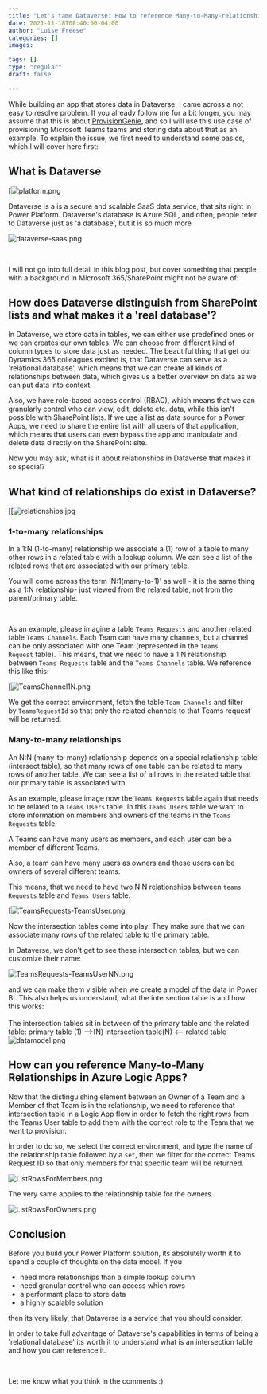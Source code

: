 ```yaml
---
title: "Let's tame Dataverse: How to reference Many-to-Many-relationships in Azure Logic Apps"
date: 2021-11-18T08:40:00-04:00
author: "Luise Freese"
categories: []
images:

tags: []
type: "regular"
draft: false

---
```


While building an app that stores data in Dataverse, I came across a
not easy to resolve problem. If you already follow me for a bit longer,
you may assume that this is
about [ProvisionGenie](https://provisiongenie.com/ "https://provisionGenie.com"), 
and so I will use this use case of provisioning Microsoft Teams teams
and storing data about that as an example. To explain the issue, we
first need to understand some basics, which I will cover here
first:

## What is Dataverse 

[![platform.png](https://techcommunity.microsoft.com/t5/image/serverpage/image-id/327931iE49898FC399249A2/image-size/large?v=v2&px=999 "platform.png")

Dataverse is a is a secure and scalable SaaS data service, that sits
right in Power Platform. Dataverse\'s database is Azure SQL, and often,
people refer to Dataverse just as \'a database\', but it is so much
more

![dataverse-saas.png](https://techcommunity.microsoft.com/t5/image/serverpage/image-id/327925i8AC580368E14F817/image-size/large?v=v2&px=999 "dataverse-saas.png")

 

I will not go into full detail in this blog post, but cover something
that people with a background in Microsoft 365/SharePoint might not be
aware of:

## How does Dataverse distinguish from SharePoint lists and what makes it a \'real database\'?

In Dataverse, we store data in tables, we can either use predefined ones
or we can creates our own tables. We can choose from different kind of
column types to store data just as needed. The beautiful thing that get
our Dynamics 365 colleagues excited is, that Dataverse can serve as a
\'relational database\', which means that we can create all kinds of
relationships between data, which gives us a better overview on data as
we can put data into context.

Also, we have role-based access control (RBAC), which means that we can
granularly control who can view, edit, delete etc. data, while this
isn\'t possible with SharePoint lists. If we use a list as data source
for a Power Apps, we need to share the entire list with all users of
that application, which means that users can even bypass the app and
manipulate and delete data directly on the SharePoint site.

Now you may ask, what is it about relationships in Dataverse that makes
it so special?

## What kind of relationships do exist in Dataverse? 

[[![relationships.jpg](https://techcommunity.microsoft.com/t5/image/serverpage/image-id/327932iE8F8F587883108CE/image-size/medium?v=v2&px=400 "relationships.jpg")

### 1-to-many relationships

In a 1:N (1-to-many) relationship we associate a (1) row of a table to
many other rows in a related table with a lookup column. We can see a
list of the related rows that are associated with our primary table.

You will come across the term \'N:1(many-to-1)\' as well - it is the
same thing as a 1:N relationship- just viewed from the related table,
not from the parent/primary table.

 

As an example, please imagine a table `Teams Requests` and another
related table `Teams Channels`. Each Team can have many channels, but a
channel can be only associated with one Team (represented in
the `Teams Request` table). This means, that we need to have a 1:N
relationship between `Teams Requests` table and
the `Teams Channels` table. We reference this like this:
 

[![TeamsChannel1N.png](https://techcommunity.microsoft.com/t5/image/serverpage/image-id/327926i88DD033B3F8A3335/image-size/medium?v=v2&px=400 "TeamsChannel1N.png")

We get the correct environment, fetch the table `Team Channels` and
filter by `TeamsRequestId` so that only the related channels to that
Teams request will be returned.

### Many-to-many relationships

An N:N (many-to-many) relationship depends on a special relationship
table (intersect table), so that many rows of one table can be related
to many rows of another table. We can see a list of all rows in the
related table that our primary table is associated with.


As an example, please image now the `Teams Requests` table again that
needs to be related to a `Teams Users` table. In
this `Teams Users` table we want to store information on members and
owners of the teams in the `Teams Requests` table.

A Teams can have many users as members, and each user can be a member of
different Teams.

Also, a team can have many users as owners and these users can be owners
of several different teams.

This means, that we need to have two N:N relationships
between `teams Requests` table and `Teams Users` table.

[![TeamsRequests-TeamsUser.png](https://techcommunity.microsoft.com/t5/image/serverpage/image-id/327930i4B478133F02263FF/image-size/large?v=v2&px=999 "TeamsRequests-TeamsUser.png")

Now the intersection tables come into play: They make sure that we can
associate many rows of the related table to the primary table.

In Dataverse, we don\'t get to see these intersection tables, but we can
customize their name:

![TeamsRequests-TeamsUserNN.png](https://techcommunity.microsoft.com/t5/image/serverpage/image-id/327928iF72CD1FC43ED4A7E/image-size/medium?v=v2&px=400 "TeamsRequests-TeamsUserNN.png")

and we can make them visible when we create a model of the data in Power
BI. This also helps us understand, what the intersection table is and
how this works: \
\
The intersection tables sit in between of the primary table and the
related table: primary table (1) \--\>(N) intersection table(N) \<\--
related table\
![datamodel.png](https://techcommunity.microsoft.com/t5/image/serverpage/image-id/327939iAEADCD23737B17DB/image-size/large?v=v2&px=999 "datamodel.png")


## How can you reference Many-to-Many Relationships in Azure Logic Apps?

Now that the distinguishing element between an Owner of a Team and a
Member of that Team is in the relationship, we need to reference that
intersection table in a Logic App flow in order to fetch the right rows
from the Teams User table to add them with the correct role to the Team
that we want to provision.

In order to do so, we select the correct environment, and type the name
of the relationship table followed by a `set`, then we filter for the
correct Teams Request ID so that only members for that specific team
will be returned.

![ListRowsForMembers.png](https://techcommunity.microsoft.com/t5/image/serverpage/image-id/327929i87A0DD8660CB5591/image-size/medium?v=v2&px=400 "ListRowsForMembers.png")

The very same applies to the relationship table for the owners.

![ListRowsForOwners.png](https://techcommunity.microsoft.com/t5/image/serverpage/image-id/327927i04D902726DED2F60/image-size/medium?v=v2&px=400 "ListRowsForOwners.png")

## Conclusion

Before you build your Power Platform solution, its absolutely worth it
to spend a couple of thoughts on the data model. If you

-   need more relationships than a simple lookup column
-   need granular control who can access which rows
-   a performant place to store data
-   a highly scalable solution

then its very likely, that Dataverse is a service that you should
consider.

In order to take full advantage of Dataverse\'s capabilities in terms of
being a \'relational database\' its worth it to understand what is an
intersection table and how you can reference it.

 

Let me know what you think in the comments :)

